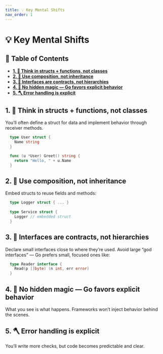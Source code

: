 ```yaml
---
title: 💡 Key Mental Shifts
nav_order: 1
---
```


# 💡 Key Mental Shifts

## 📘 Table of Contents

- [**1. 🧱 Think in structs + functions, not classes**](#1--think-in-structs--functions-not-classes)
- [**2. 🧩 Use composition, not inheritance**](#2--use-composition-not-inheritance)
- [**3. 📝 Interfaces are contracts, not hierarchies**](#3--interfaces-are-contracts-not-hierarchies)
- [**4. 🧠 No hidden magic — Go favors explicit behavior**](#4--no-hidden-magic--go-favors-explicit-behavior)
- [**5. 🪓 Error handling is explicit**](#5--error-handling-is-explicit)

## 1. 🧱 Think in structs + functions, not classes

  You’ll often define a struct for data and implement behavior through receiver methods.

  ```go
    type User struct {
      Name string
    }

    func (u *User) Greet() string {
      return "Hello, " + u.Name
    }
  ```

## 2. 🧩 Use composition, not inheritance

  Embed structs to reuse fields and methods:

  ```go
    type Logger struct { ... }
    
    type Service struct {
      Logger // embedded struct
    }
  ```

## 3. 📝 Interfaces are contracts, not hierarchies

  Declare small interfaces close to where they’re used.
  Avoid large “god interfaces” — Go prefers small, focused ones like:
  
  ```go
    type Reader interface {
      Read(p []byte) (n int, err error)
    }
  ```

## 4. 🧠 No hidden magic — Go favors explicit behavior

  What you see is what happens. Frameworks won’t inject behavior behind the scenes.

## 5. 🪓 Error handling is explicit

  You’ll write more checks, but code becomes predictable and clear.
